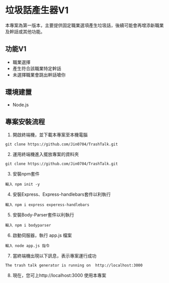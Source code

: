# 垃圾話產生器V1
本專案為第一版本，主要提供固定職業選項產生垃圾話，後續可能會再增添新職業及幹話或其他功能。

## 功能V1
  + 職業選擇
  + 產生符合該職業特定幹話
  + 未選擇職業會跳出幹話嗆你

## 環境建置
  + Node.js

## 專案安裝流程
1. 開啟終端機，並下載本專案至本機電腦
```
git clone https://github.com/Jin0704/TrashTalk.git
```
2. 運用終端機進入擺放專案的資料夾
```
git clone https://github.com/Jin0704/TrashTalk.git
```
3. 安裝npm套件
```
輸入 npm init -y
```
4. 安裝Express、Express-handlebars套件以利執行
```
輸入 npm i express experess-handlebars
```
5. 安裝Body-Parser套件以利執行
```
輸入 npm i bodyparser
```
6. 啟動伺服器，執行 app.js 檔案
```
輸入 node app.js 指令
```
7. 當終端機出現以下訊息，表示專案運行成功
```
The trash talk generator is running on  http://localhost:3000
```
8. 現在，您可上http://localhost:3000 使用本專案